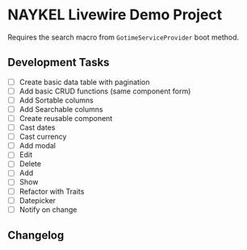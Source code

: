 # NAYKEL Livewire Demo Project

Requires the search macro from `GotimeServiceProvider` boot method.

## Development Tasks

- [ ] Create basic data table with pagination
- [ ] Add basic CRUD functions (same component form)
- [ ] Add Sortable columns
- [ ] Add Searchable columns
- [ ] Create reusable <th> component
- [ ] Cast dates
- [ ] Cast currency
- [ ] Add modal
- [ ] Edit
- [ ] Delete
- [ ] Add
- [ ] Show
- [ ] Refactor with Traits
- [ ] Datepicker
- [ ] Notify on change

## Changelog



